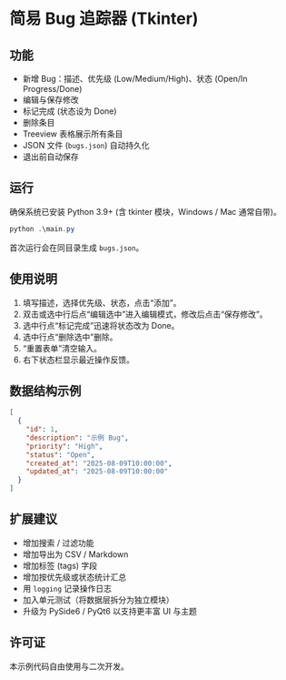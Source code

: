 # 简易 Bug 追踪器 (Tkinter)

## 功能
- 新增 Bug：描述、优先级 (Low/Medium/High)、状态 (Open/In Progress/Done)
- 编辑与保存修改
- 标记完成 (状态设为 Done)
- 删除条目
- Treeview 表格展示所有条目
- JSON 文件 (`bugs.json`) 自动持久化
- 退出前自动保存

## 运行
确保系统已安装 Python 3.9+ (含 tkinter 模块，Windows / Mac 通常自带)。

```powershell
python .\main.py
```

首次运行会在同目录生成 `bugs.json`。

## 使用说明
1. 填写描述，选择优先级、状态，点击“添加”。
2. 双击或选中行后点“编辑选中”进入编辑模式，修改后点击“保存修改”。
3. 选中行点“标记完成”迅速将状态改为 Done。
4. 选中行点“删除选中”删除。
5. “重置表单”清空输入。
6. 右下状态栏显示最近操作反馈。

## 数据结构示例
```json
[
  {
    "id": 1,
    "description": "示例 Bug",
    "priority": "High",
    "status": "Open",
    "created_at": "2025-08-09T10:00:00",
    "updated_at": "2025-08-09T10:00:00"
  }
]
```

## 扩展建议
- 增加搜索 / 过滤功能
- 增加导出为 CSV / Markdown
- 增加标签 (tags) 字段
- 增加按优先级或状态统计汇总
- 用 `logging` 记录操作日志
- 加入单元测试（将数据层拆分为独立模块）
- 升级为 PySide6 / PyQt6 以支持更丰富 UI 与主题

## 许可证
本示例代码自由使用与二次开发。
